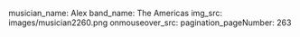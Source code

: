 musician_name: Alex
band_name: The Americas
img_src: images/musician2260.png
onmouseover_src: 
pagination_pageNumber: 263